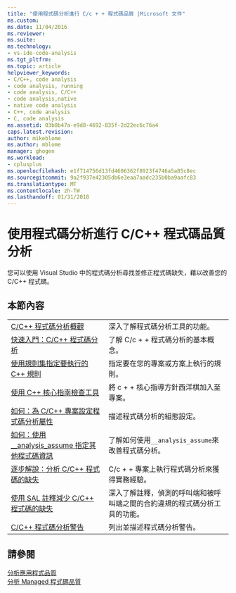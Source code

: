 ```yaml
---
title: "使用程式碼分析進行 C/c + + 程式碼品質 |Microsoft 文件"
ms.custom: 
ms.date: 11/04/2016
ms.reviewer: 
ms.suite: 
ms.technology:
- vs-ide-code-analysis
ms.tgt_pltfrm: 
ms.topic: article
helpviewer_keywords:
- C/C++, code analysis
- code analysis, running
- code analysis, C/C++
- code analysis,native
- native code analysis
- C++, code analysis
- C, code analysis
ms.assetid: 03b8b47a-e9d8-4692-835f-2d22ec6c76a4
caps.latest.revision: 
author: mikeblome
ms.author: mblome
manager: ghogen
ms.workload:
- cplusplus
ms.openlocfilehash: e1f714756d13fd4606362f8923f4746a5a85c8ec
ms.sourcegitcommit: 9a2f937e42305db6e3eaa7aadc235b0ba9aafc83
ms.translationtype: MT
ms.contentlocale: zh-TW
ms.lasthandoff: 01/31/2018
---
```

# <a name="analyzing-cc-code-quality-by-using-code-analysis"></a>使用程式碼分析進行 C/C++ 程式碼品質分析
您可以使用 Visual Studio 中的程式碼分析尋找並修正程式碼缺失，藉以改善您的 C/C++ 程式碼。  
  
## <a name="in-this-section"></a>本節內容  
  
|||  
|-|-|  
|[C/C++ 程式碼分析概觀](../code-quality/code-analysis-for-c-cpp-overview.md)|深入了解程式碼分析工具的功能。|  
|[快速入門：C/C++ 程式碼分析](../code-quality/quick-start-code-analysis-for-c-cpp.md)|了解 C/c + + 程式碼分析的基本概念。|  
|[使用規則集指定要執行的 C++ 規則](../code-quality/using-rule-sets-to-specify-the-cpp-rules-to-run.md)|指定要在您的專案或方案上執行的規則。|  
|[使用 C++ 核心指南檢查工具](../code-quality/using-the-cpp-core-guidelines-checkers.md)|將 c + + 核心指導方針西洋棋加入至專案。|  
|[如何：為 C/C++ 專案設定程式碼分析屬性](../code-quality/how-to-set-code-analysis-properties-for-c-cpp-projects.md)|描述程式碼分析的組態設定。|  
|[如何：使用 __analysis_assume 指定其他程式碼資訊](../code-quality/how-to-specify-additional-code-information-by-using-analysis-assume.md)|了解如何使用`__analysis_assume`來改善程式碼分析。|  
|[逐步解說：分析 C/C++ 程式碼的缺失](../code-quality/walkthrough-analyzing-c-cpp-code-for-defects.md)|C/c + + 專案上執行程式碼分析來獲得實務經驗。|  
|[使用 SAL 註釋減少 C/C++ 程式碼的缺失](../code-quality/using-sal-annotations-to-reduce-c-cpp-code-defects.md)|深入了解註釋，偵測的呼叫端和被呼叫端之間的合約違規的程式碼分析工具的功能。|  
|[C/C++ 程式碼分析警告](../code-quality/code-analysis-for-c-cpp-warnings.md)|列出並描述程式碼分析警告。|  
  
## <a name="see-also"></a>請參閱  
 [分析應用程式品質](../code-quality/analyzing-application-quality-by-using-code-analysis-tools.md)   
 [分析 Managed 程式碼品質](../code-quality/analyzing-managed-code-quality-by-using-code-analysis.md)